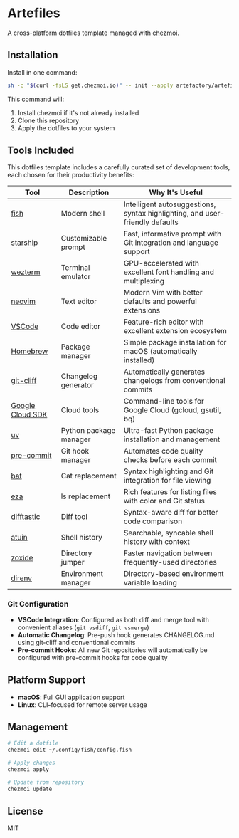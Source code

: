 # Artefiles

A cross-platform dotfiles template managed with [chezmoi](https://chezmoi.io/).

## Installation

Install in one command:

```bash
sh -c "$(curl -fsLS get.chezmoi.io)" -- init --apply artefactory/artefiles
```

This command will:

1. Install chezmoi if it's not already installed
1. Clone this repository
1. Apply the dotfiles to your system

## Tools Included

This dotfiles template includes a carefully curated set of development tools, each chosen for their productivity benefits:

| Tool                                                | Description            | Why It's Useful                                                              |
| --------------------------------------------------- | ---------------------- | ---------------------------------------------------------------------------- |
| [fish](https://fishshell.com/)                      | Modern shell           | Intelligent autosuggestions, syntax highlighting, and user-friendly defaults |
| [starship](https://starship.rs/)                    | Customizable prompt    | Fast, informative prompt with Git integration and language support           |
| [wezterm](https://wezfurlong.org/wezterm/)          | Terminal emulator      | GPU-accelerated with excellent font handling and multiplexing                |
| [neovim](https://neovim.io/)                        | Text editor            | Modern Vim with better defaults and powerful extensions                      |
| [VSCode](https://code.visualstudio.com/)            | Code editor            | Feature-rich editor with excellent extension ecosystem                       |
| [Homebrew](https://brew.sh/)                        | Package manager        | Simple package installation for macOS (automatically installed)              |
| [git-cliff](https://github.com/orhun/git-cliff)     | Changelog generator    | Automatically generates changelogs from conventional commits                 |
| [Google Cloud SDK](https://cloud.google.com/sdk)    | Cloud tools            | Command-line tools for Google Cloud (gcloud, gsutil, bq)                     |
| [uv](https://github.com/astral-sh/uv)               | Python package manager | Ultra-fast Python package installation and management                        |
| [pre-commit](https://pre-commit.com/)               | Git hook manager       | Automates code quality checks before each commit                             |
| [bat](https://github.com/sharkdp/bat)               | Cat replacement        | Syntax highlighting and Git integration for file viewing                     |
| [eza](https://github.com/eza-community/eza)         | ls replacement         | Rich features for listing files with color and Git status                    |
| [difftastic](https://github.com/Wilfred/difftastic) | Diff tool              | Syntax-aware diff for better code comparison                                 |
| [atuin](https://github.com/atuinsh/atuin)           | Shell history          | Searchable, syncable shell history with context                              |
| [zoxide](https://github.com/ajeetdsouza/zoxide)     | Directory jumper       | Faster navigation between frequently-used directories                        |
| [direnv](https://direnv.net/)                       | Environment manager    | Directory-based environment variable loading                                 |

### Git Configuration

- **VSCode Integration**: Configured as both diff and merge tool with convenient aliases (`git vsdiff`, `git vsmerge`)
- **Automatic Changelog**: Pre-push hook generates CHANGELOG.md using git-cliff and conventional commits
- **Pre-commit Hooks**: All new Git repositories will automatically be configured with pre-commit hooks for code quality

## Platform Support

- **macOS**: Full GUI application support
- **Linux**: CLI-focused for remote server usage

## Management

```bash
# Edit a dotfile
chezmoi edit ~/.config/fish/config.fish

# Apply changes
chezmoi apply

# Update from repository
chezmoi update
```

## License

MIT
